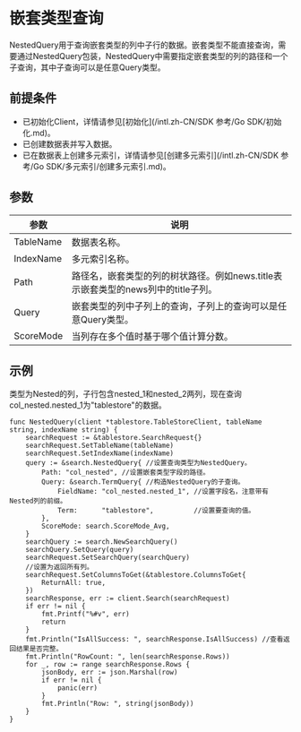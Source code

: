 # 嵌套类型查询

NestedQuery用于查询嵌套类型的列中子行的数据。嵌套类型不能直接查询，需要通过NestedQuery包装，NestedQuery中需要指定嵌套类型的列的路径和一个子查询，其中子查询可以是任意Query类型。

## 前提条件

-   已初始化Client，详情请参见[初始化](/intl.zh-CN/SDK 参考/Go SDK/初始化.md)。
-   已创建数据表并写入数据。
-   已在数据表上创建多元索引，详情请参见[创建多元索引](/intl.zh-CN/SDK 参考/Go SDK/多元索引/创建多元索引.md)。

## 参数

|参数|说明|
|--|--|
|TableName|数据表名称。|
|IndexName|多元索引名称。|
|Path|路径名，嵌套类型的列的树状路径。例如news.title表示嵌套类型的news列中的title子列。|
|Query|嵌套类型的列中子列上的查询，子列上的查询可以是任意Query类型。|
|ScoreMode|当列存在多个值时基于哪个值计算分数。|

## 示例

类型为Nested的列，子行包含nested\_1和nested\_2两列，现在查询col\_nested.nested\_1为"tablestore"的数据。

```
func NestedQuery(client *tablestore.TableStoreClient, tableName string, indexName string) {
    searchRequest := &tablestore.SearchRequest{}
    searchRequest.SetTableName(tableName)
    searchRequest.SetIndexName(indexName)
    query := &search.NestedQuery{ //设置查询类型为NestedQuery。
        Path: "col_nested", //设置嵌套类型字段的路径。
        Query: &search.TermQuery{ //构造NestedQuery的子查询。
            FieldName: "col_nested.nested_1", //设置字段名，注意带有Nested列的前缀。
            Term:      "tablestore",          //设置要查询的值。
        },
        ScoreMode: search.ScoreMode_Avg,
    }
    searchQuery := search.NewSearchQuery()
    searchQuery.SetQuery(query)
    searchRequest.SetSearchQuery(searchQuery)
    //设置为返回所有列。
    searchRequest.SetColumnsToGet(&tablestore.ColumnsToGet{
        ReturnAll: true,
    })
    searchResponse, err := client.Search(searchRequest)
    if err != nil {
        fmt.Printf("%#v", err)
        return
    }
    fmt.Println("IsAllSuccess: ", searchResponse.IsAllSuccess) //查看返回结果是否完整。
    fmt.Println("RowCount: ", len(searchResponse.Rows))
    for _, row := range searchResponse.Rows {
        jsonBody, err := json.Marshal(row)
        if err != nil {
            panic(err)
        }
        fmt.Println("Row: ", string(jsonBody))
    }
}
```

